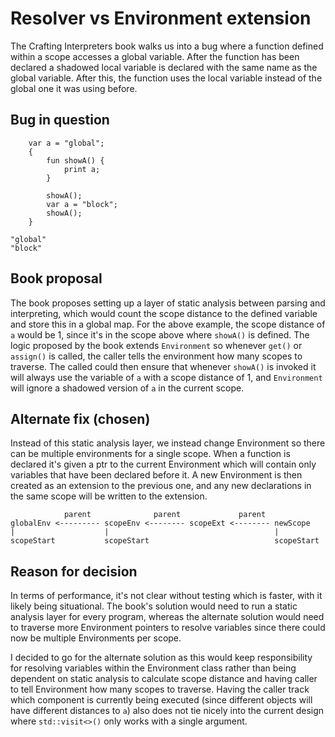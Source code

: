 # Resolver vs Environment extension

The Crafting Interpreters book walks us into a bug where a function defined within a scope accesses a global variable. After the function has been declared a shadowed local variable is declared with the same name as the global variable. After this, the function uses the local variable instead of the global one it was using before.

## Bug in question

```
    var a = "global";
    {
        fun showA() {
            print a;
        }

        showA();
        var a = "block";
        showA();
    }
```

```
"global"
"block"
```

## Book proposal

The book proposes setting up a layer of static analysis between parsing and interpreting, which would count the scope distance to the defined variable and store this in a global map. For the above example, the scope distance of `a` would be 1, since it's in the scope above where `showA()` is defined. The logic proposed by the book extends `Environment` so whenever `get()` or `assign()` is called, the caller tells the environment how many scopes to traverse. The called could then ensure that whenever `showA()` is invoked it will always use the variable of `a` with a scope distance of 1, and `Environment` will ignore a shadowed version of `a` in the current scope.

## Alternate fix (chosen)

Instead of this static analysis layer, we instead change Environment so there can be multiple environments for a single scope. When a function is declared it's given a ptr to the current Environment which will contain only variables that have been declared before it. A new Environment is then created as an extension to the previous one, and any new declarations in the same scope will be written to the extension.

```
            parent              parent             parent
globalEnv <--------- scopeEnv <-------- scopeExt <-------- newScope
|                    |                                     |
scopeStart           scopeStart                            scopeStart
```

## Reason for decision

In terms of performance, it's not clear without testing which is faster, with it likely being situational. The book's solution would need to run a static analysis layer for every program, whereas the alternate solution would need to traverse more Environment pointers to resolve variables since there could now be multiple Environments per scope.

I decided to go for the alternate solution as this would keep responsibility for resolving variables within the Environment class rather than being dependent on static analysis to calculate scope distance and having caller to tell Environment how many scopes to traverse. Having the caller track which component is currently being executed (since different objects will have different distances to `a`) also does not tie nicely into the current design where `std::visit<>()` only works with a single argument.
